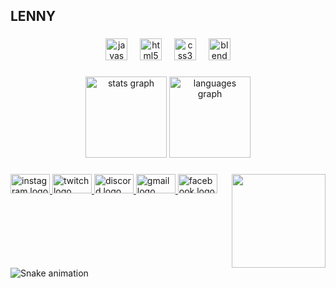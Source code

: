 <h2 align="left">LENNY</h2>

###

<div align="center">
  <img src="https://cdn.jsdelivr.net/gh/devicons/devicon/icons/javascript/javascript-original.svg" height="35" alt="javascript logo"  />
  <img width="12" />
  <img src="https://cdn.jsdelivr.net/gh/devicons/devicon/icons/html5/html5-original.svg" height="35" alt="html5 logo"  />
  <img width="12" />
  <img src="https://cdn.jsdelivr.net/gh/devicons/devicon/icons/css3/css3-original.svg" height="35" alt="css3 logo"  />
  <img width="12" />
  <img src="https://cdn.jsdelivr.net/gh/devicons/devicon/icons/blender/blender-original.svg" height="35" alt="blender logo"  />
</div>

###

<div align="center">
  <img src="https://github-readme-stats.vercel.app/api?username=Lennyie&hide_title=false&hide_rank=false&show_icons=true&include_all_commits=false&count_private=true&disable_animations=false&theme=codeSTACKr&locale=pt-br&hide_border=true" height="130" alt="stats graph"  />
  <img src="https://github-readme-stats.vercel.app/api/top-langs?username=Lennyie&locale=pt-br&hide_title=false&layout=compact&card_width=320&langs_count=5&theme=codeSTACKr&hide_border=true" height="130" alt="languages graph"  />
</div>

###

<img align="right" height="150" src="https://media1.tenor.com/m/_bgkr7F-BOMAAAAC/caps-speed-typing.gif"  />

###

<div align="left">
  <a href="https://www.instagram.com/isma.m.medeiros/" target="_blank">
    <img src="https://raw.githubusercontent.com/maurodesouza/profile-readme-generator/master/src/assets/icons/social/instagram/default.svg" width="63" height="31" alt="instagram logo"  />
  </a>
  <a href="https://www.twitch.tv/lennyei" target="_blank">
    <img src="https://raw.githubusercontent.com/maurodesouza/profile-readme-generator/master/src/assets/icons/social/twitch/default.svg" width="63" height="31" alt="twitch logo"  />
  </a>
  <a href="https://discord.gg/sBaN8Ka9r6" target="_blank">
    <img src="https://raw.githubusercontent.com/maurodesouza/profile-readme-generator/master/src/assets/icons/social/discord/default.svg" width="63" height="31" alt="discord logo"  />
  </a>
  <a href="mailto:ismaelzmedeiros007@gmail.com" target="_blank">
    <img src="https://raw.githubusercontent.com/maurodesouza/profile-readme-generator/master/src/assets/icons/social/gmail/default.svg" width="63" height="31" alt="gmail logo"  />
  </a>
  <a href="https://www.facebook.com/profile.php?id=100025622115046" target="_blank">
    <img src="https://raw.githubusercontent.com/maurodesouza/profile-readme-generator/master/src/assets/icons/social/facebook/default.svg" width="63" height="31" alt="facebook logo"  />
  </a>
</div>

###

<br clear="both">

<img src="https://raw.githubusercontent.com/Lennyie/Lennyie/output/snake.svg" alt="Snake animation" />

###
